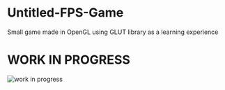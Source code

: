 # Untitled-FPS-Game
Small game made in OpenGL using GLUT library as a learning experience
# WORK IN PROGRESS
![work in progress](screenshot.png)
